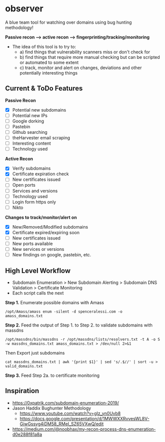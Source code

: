 # observer
A blue team tool for watching over domains using bug hunting methodology!

**Passive recon --> active recon --> fingerprinting/tracking/monitoring**

- The idea of this tool is to try to:
	- a) find things that vulnerability scanners miss or don't check for
	- b) find things that require more manual checking but can be scripted or automated to some extent
	- c) track, monitor and alert on changes, deviations and other potentially interesting things

## Current & ToDo Features
**Passive Recon**
- [x] Potential new subdomains
- [ ] Potential new IPs
- [ ] Google dorking
- [ ] Pastebin
- [ ] Github searching
- [ ] theHarvester email scraping
- [ ] Interesting content
- [ ] Technology used

**Active Recon**
- [x] Verify subdomains
- [x] Certificate expiration check
- [ ] New certificates issued
- [ ] Open ports
- [ ] Services and versions
- [ ] Technology used
- [ ] Login form https only
- [ ] Nikto

**Changes to track/monitor/alert on**
- [x] New/Removed/Modified subdomains
- [x] Certificate expired/expiring soon
- [ ] New certificates issued
- [ ] New ports available
- [ ] New services or versions
- [ ] New findings on google, pastebin, etc.

## High Level Workflow
- Subdomain Enumeration > New Subdomain Alerting > Subdomain DNS Validation > Certificate Monitoring
- Each script calls the next

**Step 1.** Enumerate possible domains with Amass

`/opt/Amass/amass enum -silent -d spenceralessi.com -o amass_domains.txt`

**Step 2.** Feed the output of Step 1. to Step 2. to validate subdomains with massdns

`/opt/massdns/bin/massdns -r /opt/massdns/lists/resolvers.txt -t A -o S -w massdns_domains.txt amass_domains.txt > /dev/null 2>&1`

Then Export just subdomains

`cat massdns_domains.txt | awk '{print $1}' | sed 's/.$//' | sort -u > valid_domains.txt`

**Step 3.** Feed Step 2a. to certificate monitoring


## Inspiration
- https://0xpatrik.com/subdomain-enumeration-2019/
- Jason Haddix Bughunter Methodology 
  - https://www.youtube.com/watch?v=gIz_yn0Uvb8
  - https://docs.google.com/presentation/d/1MWWXXRvvesWL8V-GiwGssvg4iDM58_RMeI_SZ65VXwQ/edit
- https://medium.com/@noobhax/my-recon-process-dns-enumeration-d0e288f81a8a
